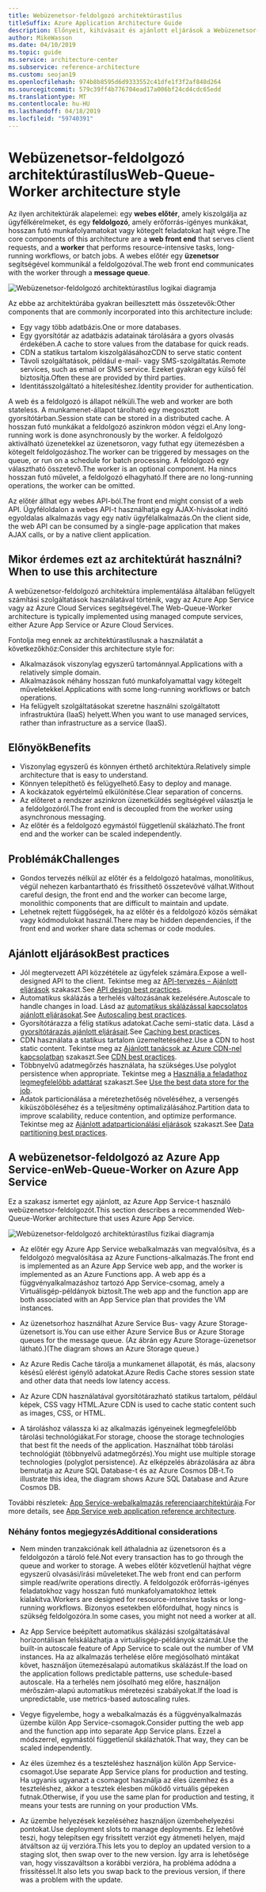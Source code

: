 ```yaml
---
title: Webüzenetsor-feldolgozó architektúrastílus
titleSuffix: Azure Application Architecture Guide
description: Előnyeit, kihívásait és ajánlott eljárások a Webüzenetsor-feldolgozó architektúráinak ismerteti az Azure-ban.
author: MikeWasson
ms.date: 04/10/2019
ms.topic: guide
ms.service: architecture-center
ms.subservice: reference-architecture
ms.custom: seojan19
ms.openlocfilehash: 974b8b8595d6d9333552c41dfe1f3f2af848d264
ms.sourcegitcommit: 579c39ff4b776704ead17a006bf24cd4cdc65edd
ms.translationtype: MT
ms.contentlocale: hu-HU
ms.lasthandoff: 04/18/2019
ms.locfileid: "59740391"
---
```

# <a name="web-queue-worker-architecture-style"></a><span data-ttu-id="2448f-103">Webüzenetsor-feldolgozó architektúrastílus</span><span class="sxs-lookup"><span data-stu-id="2448f-103">Web-Queue-Worker architecture style</span></span>

<span data-ttu-id="2448f-104">Az ilyen architektúrák alapelemei: egy **webes előtér**, amely kiszolgálja az ügyfélkérelmeket, és egy **feldolgozó**, amely erőforrás-igényes munkákat, hosszan futó munkafolyamatokat vagy kötegelt feladatokat hajt végre.</span><span class="sxs-lookup"><span data-stu-id="2448f-104">The core components of this architecture are a **web front end** that serves client requests, and a **worker** that performs resource-intensive tasks, long-running workflows, or batch jobs.</span></span>  <span data-ttu-id="2448f-105">A webes előtér egy **üzenetsor** segítségével kommunikál a feldolgozóval.</span><span class="sxs-lookup"><span data-stu-id="2448f-105">The web front end communicates with the worker through a **message queue**.</span></span>

![Webüzenetsor-feldolgozó architektúrastílus logikai diagramja](./images/web-queue-worker-logical.svg)

<span data-ttu-id="2448f-107">Az ebbe az architektúrába gyakran beillesztett más összetevők:</span><span class="sxs-lookup"><span data-stu-id="2448f-107">Other components that are commonly incorporated into this architecture include:</span></span>

- <span data-ttu-id="2448f-108">Egy vagy több adatbázis.</span><span class="sxs-lookup"><span data-stu-id="2448f-108">One or more databases.</span></span>
- <span data-ttu-id="2448f-109">Egy gyorsítótár az adatbázis adatainak tárolására a gyors olvasás érdekében.</span><span class="sxs-lookup"><span data-stu-id="2448f-109">A cache to store values from the database for quick reads.</span></span>
- <span data-ttu-id="2448f-110">CDN a statikus tartalom kiszolgálásához</span><span class="sxs-lookup"><span data-stu-id="2448f-110">CDN to serve static content</span></span>
- <span data-ttu-id="2448f-111">Távoli szolgáltatások, például e-mail- vagy SMS-szolgáltatás.</span><span class="sxs-lookup"><span data-stu-id="2448f-111">Remote services, such as email or SMS service.</span></span> <span data-ttu-id="2448f-112">Ezeket gyakran egy külső fél biztosítja.</span><span class="sxs-lookup"><span data-stu-id="2448f-112">Often these are provided by third parties.</span></span>
- <span data-ttu-id="2448f-113">Identitásszolgáltató a hitelesítéshez.</span><span class="sxs-lookup"><span data-stu-id="2448f-113">Identity provider for authentication.</span></span>

<span data-ttu-id="2448f-114">A web és a feldolgozó is állapot nélküli.</span><span class="sxs-lookup"><span data-stu-id="2448f-114">The web and worker are both stateless.</span></span> <span data-ttu-id="2448f-115">A munkamenet-állapot tárolható egy megosztott gyorsítótárban.</span><span class="sxs-lookup"><span data-stu-id="2448f-115">Session state can be stored in a distributed cache.</span></span> <span data-ttu-id="2448f-116">A hosszan futó munkákat a feldolgozó aszinkron módon végzi el.</span><span class="sxs-lookup"><span data-stu-id="2448f-116">Any long-running work is done asynchronously by the worker.</span></span> <span data-ttu-id="2448f-117">A feldolgozó aktiválható üzenetekkel az üzenetsoron, vagy futhat egy ütemezésben a kötegelt feldolgozáshoz.</span><span class="sxs-lookup"><span data-stu-id="2448f-117">The worker can be triggered by messages on the queue, or run on a schedule for batch processing.</span></span> <span data-ttu-id="2448f-118">A feldolgozó egy választható összetevő.</span><span class="sxs-lookup"><span data-stu-id="2448f-118">The worker is an optional component.</span></span> <span data-ttu-id="2448f-119">Ha nincs hosszan futó művelet, a feldolgozó elhagyható.</span><span class="sxs-lookup"><span data-stu-id="2448f-119">If there are no long-running operations, the worker can be omitted.</span></span>

<span data-ttu-id="2448f-120">Az előtér állhat egy webes API-ból.</span><span class="sxs-lookup"><span data-stu-id="2448f-120">The front end might consist of a web API.</span></span> <span data-ttu-id="2448f-121">Ügyféloldalon a webes API-t használhatja egy AJAX-hívásokat indító egyoldalas alkalmazás vagy egy natív ügyfélalkalmazás.</span><span class="sxs-lookup"><span data-stu-id="2448f-121">On the client side, the web API can be consumed by a single-page application that makes AJAX calls, or by a native client application.</span></span>

## <a name="when-to-use-this-architecture"></a><span data-ttu-id="2448f-122">Mikor érdemes ezt az architektúrát használni?</span><span class="sxs-lookup"><span data-stu-id="2448f-122">When to use this architecture</span></span>

<span data-ttu-id="2448f-123">A webüzenetsor-feldolgozó architektúra implementálása általában felügyelt számítási szolgáltatások használatával történik, vagy az Azure App Service vagy az Azure Cloud Services segítségével.</span><span class="sxs-lookup"><span data-stu-id="2448f-123">The Web-Queue-Worker architecture is typically implemented using managed compute services, either Azure App Service or Azure Cloud Services.</span></span>

<span data-ttu-id="2448f-124">Fontolja meg ennek az architektúrastílusnak a használatát a következőkhöz:</span><span class="sxs-lookup"><span data-stu-id="2448f-124">Consider this architecture style for:</span></span>

- <span data-ttu-id="2448f-125">Alkalmazások viszonylag egyszerű tartománnyal.</span><span class="sxs-lookup"><span data-stu-id="2448f-125">Applications with a relatively simple domain.</span></span>
- <span data-ttu-id="2448f-126">Alkalmazások néhány hosszan futó munkafolyamattal vagy kötegelt műveletekkel.</span><span class="sxs-lookup"><span data-stu-id="2448f-126">Applications with some long-running workflows or batch operations.</span></span>
- <span data-ttu-id="2448f-127">Ha felügyelt szolgáltatásokat szeretne használni szolgáltatott infrastruktúra (IaaS) helyett.</span><span class="sxs-lookup"><span data-stu-id="2448f-127">When you want to use managed services, rather than infrastructure as a service (IaaS).</span></span>

## <a name="benefits"></a><span data-ttu-id="2448f-128">Előnyök</span><span class="sxs-lookup"><span data-stu-id="2448f-128">Benefits</span></span>

- <span data-ttu-id="2448f-129">Viszonylag egyszerű és könnyen érthető architektúra.</span><span class="sxs-lookup"><span data-stu-id="2448f-129">Relatively simple architecture that is easy to understand.</span></span>
- <span data-ttu-id="2448f-130">Könnyen telepíthető és felügyelhető.</span><span class="sxs-lookup"><span data-stu-id="2448f-130">Easy to deploy and manage.</span></span>
- <span data-ttu-id="2448f-131">A kockázatok egyértelmű elkülönítése.</span><span class="sxs-lookup"><span data-stu-id="2448f-131">Clear separation of concerns.</span></span>
- <span data-ttu-id="2448f-132">Az előteret a rendszer aszinkron üzenetküldés segítségével választja le a feldolgozóról.</span><span class="sxs-lookup"><span data-stu-id="2448f-132">The front end is decoupled from the worker using asynchronous messaging.</span></span>
- <span data-ttu-id="2448f-133">Az előtér és a feldolgozó egymástól függetlenül skálázható.</span><span class="sxs-lookup"><span data-stu-id="2448f-133">The front end and the worker can be scaled independently.</span></span>

## <a name="challenges"></a><span data-ttu-id="2448f-134">Problémák</span><span class="sxs-lookup"><span data-stu-id="2448f-134">Challenges</span></span>

- <span data-ttu-id="2448f-135">Gondos tervezés nélkül az előtér és a feldolgozó hatalmas, monolitikus, végül nehezen karbantartható és frissíthető összetevővé válhat.</span><span class="sxs-lookup"><span data-stu-id="2448f-135">Without careful design, the front end and the worker can become large, monolithic components that are difficult to maintain and update.</span></span>
- <span data-ttu-id="2448f-136">Lehetnek rejtett függőségek, ha az előtér és a feldolgozó közös sémákat vagy kódmodulokat használ.</span><span class="sxs-lookup"><span data-stu-id="2448f-136">There may be hidden dependencies, if the front end and worker share data schemas or code modules.</span></span>

## <a name="best-practices"></a><span data-ttu-id="2448f-137">Ajánlott eljárások</span><span class="sxs-lookup"><span data-stu-id="2448f-137">Best practices</span></span>

- <span data-ttu-id="2448f-138">Jól megtervezett API közzététele az ügyfelek számára.</span><span class="sxs-lookup"><span data-stu-id="2448f-138">Expose a well-designed API to the client.</span></span> <span data-ttu-id="2448f-139">Tekintse meg az [API-tervezés – Ajánlott eljárások][api-design] szakaszt.</span><span class="sxs-lookup"><span data-stu-id="2448f-139">See [API design best practices][api-design].</span></span>
- <span data-ttu-id="2448f-140">Automatikus skálázás a terhelés változásának kezelésére.</span><span class="sxs-lookup"><span data-stu-id="2448f-140">Autoscale to handle changes in load.</span></span> <span data-ttu-id="2448f-141">Lásd az [automatikus skálázással kapcsolatos ajánlott eljárásokat][autoscaling].</span><span class="sxs-lookup"><span data-stu-id="2448f-141">See [Autoscaling best practices][autoscaling].</span></span>
- <span data-ttu-id="2448f-142">Gyorsítótárazza a félig statikus adatokat.</span><span class="sxs-lookup"><span data-stu-id="2448f-142">Cache semi-static data.</span></span> <span data-ttu-id="2448f-143">Lásd a [gyorsítótárazás ajánlott eljárásait][caching].</span><span class="sxs-lookup"><span data-stu-id="2448f-143">See [Caching best practices][caching].</span></span>
- <span data-ttu-id="2448f-144">CDN használata a statikus tartalom üzemeltetéséhez.</span><span class="sxs-lookup"><span data-stu-id="2448f-144">Use a CDN to host static content.</span></span> <span data-ttu-id="2448f-145">Tekintse meg az [Ajánlott tanácsok az Azure CDN-nel kapcsolatban][cdn] szakaszt.</span><span class="sxs-lookup"><span data-stu-id="2448f-145">See [CDN best practices][cdn].</span></span>
- <span data-ttu-id="2448f-146">Többnyelvű adatmegőrzés használata, ha szükséges.</span><span class="sxs-lookup"><span data-stu-id="2448f-146">Use polyglot persistence when appropriate.</span></span> <span data-ttu-id="2448f-147">Tekintse meg a [Használja a feladathoz legmegfelelőbb adattárat][polyglot] szakaszt.</span><span class="sxs-lookup"><span data-stu-id="2448f-147">See [Use the best data store for the job][polyglot].</span></span>
- <span data-ttu-id="2448f-148">Adatok particionálása a méretezhetőség növeléséhez, a versengés kiküszöböléséhez és a teljesítmény optimalizálásához.</span><span class="sxs-lookup"><span data-stu-id="2448f-148">Partition data to improve scalability, reduce contention, and optimize performance.</span></span> <span data-ttu-id="2448f-149">Tekintse meg az [Ajánlott adatparticionálási eljárások][data-partition] szakaszt.</span><span class="sxs-lookup"><span data-stu-id="2448f-149">See [Data partitioning best practices][data-partition].</span></span>

## <a name="web-queue-worker-on-azure-app-service"></a><span data-ttu-id="2448f-150">A webüzenetsor-feldolgozó az Azure App Service-en</span><span class="sxs-lookup"><span data-stu-id="2448f-150">Web-Queue-Worker on Azure App Service</span></span>

<span data-ttu-id="2448f-151">Ez a szakasz ismertet egy ajánlott, az Azure App Service-t használó webüzenetsor-feldolgozót.</span><span class="sxs-lookup"><span data-stu-id="2448f-151">This section describes a recommended Web-Queue-Worker architecture that uses Azure App Service.</span></span>

![Webüzenetsor-feldolgozó architektúrastílus fizikai diagramja](./images/web-queue-worker-physical.png)

- <span data-ttu-id="2448f-153">Az előtér egy Azure App Service webalkalmazás van megvalósítva, és a feldolgozó megvalósítása az Azure Functions-alkalmazás.</span><span class="sxs-lookup"><span data-stu-id="2448f-153">The front end is implemented as an Azure App Service web app, and the worker is implemented as an Azure Functions app.</span></span> <span data-ttu-id="2448f-154">A web app és a függvényalkalmazáshoz tartozó App Service-csomag, amely a Virtuálisgép-példányok biztosít.</span><span class="sxs-lookup"><span data-stu-id="2448f-154">The web app and the function app are both associated with an App Service plan that provides the VM instances.</span></span>

- <span data-ttu-id="2448f-155">Az üzenetsorhoz használhat Azure Service Bus- vagy Azure Storage-üzenetsort is.</span><span class="sxs-lookup"><span data-stu-id="2448f-155">You can use either Azure Service Bus or Azure Storage queues for the message queue.</span></span> <span data-ttu-id="2448f-156">(Az ábrán egy Azure Storage-üzenetsor látható.)</span><span class="sxs-lookup"><span data-stu-id="2448f-156">(The diagram shows an Azure Storage queue.)</span></span>

- <span data-ttu-id="2448f-157">Az Azure Redis Cache tárolja a munkamenet állapotát, és más, alacsony késésű elérést igénylő adatokat.</span><span class="sxs-lookup"><span data-stu-id="2448f-157">Azure Redis Cache stores session state and other data that needs low latency access.</span></span>

- <span data-ttu-id="2448f-158">Az Azure CDN használatával gyorsítótárazható statikus tartalom, például képek, CSS vagy HTML.</span><span class="sxs-lookup"><span data-stu-id="2448f-158">Azure CDN is used to cache static content such as images, CSS, or HTML.</span></span>

- <span data-ttu-id="2448f-159">A tároláshoz válassza ki az alkalmazás igényeinek legmegfelelőbb tárolási technológiákat.</span><span class="sxs-lookup"><span data-stu-id="2448f-159">For storage, choose the storage technologies that best fit the needs of the application.</span></span> <span data-ttu-id="2448f-160">Használhat több tárolási technológiát (többnyelvű adatmegőrzés).</span><span class="sxs-lookup"><span data-stu-id="2448f-160">You might use multiple storage technologies (polyglot persistence).</span></span> <span data-ttu-id="2448f-161">Az elképzelés ábrázolására az ábra bemutatja az Azure SQL Database-t és az Azure Cosmos DB-t.</span><span class="sxs-lookup"><span data-stu-id="2448f-161">To illustrate this idea, the diagram shows Azure SQL Database and Azure Cosmos DB.</span></span>

<span data-ttu-id="2448f-162">További részletek: [App Service-webalkalmazás referenciaarchitektúrája][scalable-web-app].</span><span class="sxs-lookup"><span data-stu-id="2448f-162">For more details, see [App Service web application reference architecture][scalable-web-app].</span></span>

### <a name="additional-considerations"></a><span data-ttu-id="2448f-163">Néhány fontos megjegyzés</span><span class="sxs-lookup"><span data-stu-id="2448f-163">Additional considerations</span></span>

- <span data-ttu-id="2448f-164">Nem minden tranzakciónak kell áthaladnia az üzenetsoron és a feldolgozón a tároló felé.</span><span class="sxs-lookup"><span data-stu-id="2448f-164">Not every transaction has to go through the queue and worker to storage.</span></span> <span data-ttu-id="2448f-165">A webes előtér közvetlenül hajthat végre egyszerű olvasási/írási műveleteket.</span><span class="sxs-lookup"><span data-stu-id="2448f-165">The web front end can perform simple read/write operations directly.</span></span> <span data-ttu-id="2448f-166">A feldolgozók erőforrás-igényes feladatokhoz vagy hosszan futó munkafolyamatokhoz lettek kialakítva.</span><span class="sxs-lookup"><span data-stu-id="2448f-166">Workers are designed for resource-intensive tasks or long-running workflows.</span></span> <span data-ttu-id="2448f-167">Bizonyos esetekben előfordulhat, hogy nincs is szükség feldolgozóra.</span><span class="sxs-lookup"><span data-stu-id="2448f-167">In some cases, you might not need a worker at all.</span></span>

- <span data-ttu-id="2448f-168">Az App Service beépített automatikus skálázási szolgáltatásával horizontálisan felskálázhatja a virtuálisgép-példányok számát.</span><span class="sxs-lookup"><span data-stu-id="2448f-168">Use the built-in autoscale feature of App Service to scale out the number of VM instances.</span></span> <span data-ttu-id="2448f-169">Ha az alkalmazás terhelése előre megjósolható mintákat követ, használjon ütemezésalapú automatikus skálázást.</span><span class="sxs-lookup"><span data-stu-id="2448f-169">If the load on the application follows predictable patterns, use schedule-based autoscale.</span></span> <span data-ttu-id="2448f-170">Ha a terhelés nem jósolható meg előre, használjon mérőszám-alapú automatikus méretezési szabályokat.</span><span class="sxs-lookup"><span data-stu-id="2448f-170">If the load is unpredictable, use metrics-based autoscaling rules.</span></span>

- <span data-ttu-id="2448f-171">Vegye figyelembe, hogy a webalkalmazás és a függvényalkalmazás üzembe külön App Service-csomagok.</span><span class="sxs-lookup"><span data-stu-id="2448f-171">Consider putting the web app and the function app into separate App Service plans.</span></span> <span data-ttu-id="2448f-172">Ezzel a módszerrel, egymástól függetlenül skálázhatók.</span><span class="sxs-lookup"><span data-stu-id="2448f-172">That way, they can be scaled independently.</span></span>

- <span data-ttu-id="2448f-173">Az éles üzemhez és a teszteléshez használjon külön App Service-csomagot.</span><span class="sxs-lookup"><span data-stu-id="2448f-173">Use separate App Service plans for production and testing.</span></span> <span data-ttu-id="2448f-174">Ha ugyanis ugyanazt a csomagot használja az éles üzemhez és a teszteléshez, akkor a tesztek élesben működő virtuális gépeken futnak.</span><span class="sxs-lookup"><span data-stu-id="2448f-174">Otherwise, if you use the same plan for production and testing, it means your tests are running on your production VMs.</span></span>

- <span data-ttu-id="2448f-175">Az üzembe helyezések kezeléséhez használjon üzembehelyezési pontokat.</span><span class="sxs-lookup"><span data-stu-id="2448f-175">Use deployment slots to manage deployments.</span></span> <span data-ttu-id="2448f-176">Ez lehetővé teszi, hogy telepítsen egy frissített verziót egy átmeneti helyen, majd átváltson az új verzióra.</span><span class="sxs-lookup"><span data-stu-id="2448f-176">This lets you to deploy an updated version to a staging slot, then swap over to the new version.</span></span> <span data-ttu-id="2448f-177">Így arra is lehetősége van, hogy visszaváltson a korábbi verzióra, ha probléma adódna a frissítéssel.</span><span class="sxs-lookup"><span data-stu-id="2448f-177">It also lets you swap back to the previous version, if there was a problem with the update.</span></span>

<!-- links -->

[api-design]: ../../best-practices/api-design.md
[autoscaling]: ../../best-practices/auto-scaling.md
[caching]: ../../best-practices/caching.md
[cdn]: ../../best-practices/cdn.md
[data-partition]: ../../best-practices/data-partitioning.md
[polyglot]: ../design-principles/use-the-best-data-store.md
[scalable-web-app]: ../../reference-architectures/app-service-web-app/scalable-web-app.md